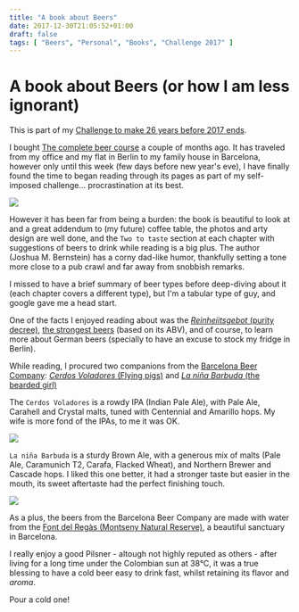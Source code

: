 ```yaml
---
title: "A book about Beers"
date: 2017-12-30T21:05:52+01:00
draft: false
tags: [ "Beers", "Personal", "Books", "Challenge 2017" ]
---
```


# A book about Beers (or how I am less ignorant)

This is part of my [Challenge to make 26 years before 2017 ends](https://github.com/alignan/things-to-do/blob/master/README.md).

I bought [The complete beer course](https://www.goodreads.com/book/show/17347553-the-complete-beer-course) a couple of months ago.  It has traveled from my office and my flat in Berlin to my family house in Barcelona, however only until this week (few days before new year's eve), I have finally found the time to began reading through its pages as part of my self-imposed challenge... procrastination at its best.

[![](/img/a-book-about-beers/00.jpg)](/a-book-about-beers/00.jpg)

However it has been far from being a burden: the book is beautiful to look at and a great addendum to (my future) coffee table, the photos and arty design are well done, and the `Two to taste` section at each chapter with suggestions of beers to drink while reading is a big plus.  The author (Joshua M. Bernstein) has a corny dad-like humor, thankfully setting a tone more close to a pub crawl and far away from snobbish remarks.

I missed to have a brief summary of beer types before deep-diving about it (each chapter covers a different type), but I'm a tabular type of guy, and google gave me a head start.

One of the facts I enjoyed reading about was the [_Reinheiitsgebot_ (purity decree)](https://en.wikipedia.org/wiki/Beer_in_Germany#Reinheitsgebot), [the strongest beers](http://www.beertutor.com/beers/index.php?t=highest_alcohol) (based on its ABV), and of course, to learn more about German beers (specially to have an excuse to stock my fridge in Berlin).

While reading, I procured two companions from the [Barcelona Beer Company](http://www.barcelonabeercompany.com/en/Taproom): [_Cerdos Voladores_ (Flying pigs)](http://www.barcelonabeercompany.com/en/Cerdos-Voladores) and [_La niña Barbuda_ (the bearded girl)](http://www.barcelonabeercompany.com/en/La-Nina-Barbuda) 

The `Cerdos Voladores` is a rowdy IPA (Indian Pale Ale), with Pale Ale, Carahell and Crystal malts, tuned with Centennial and Amarillo hops.  My wife is more fond of the IPAs, to me it was OK.

[![](/img/a-book-about-beers/01.jpg)](/a-book-about-beers/01.jpg)

`La niña Barbuda` is a sturdy Brown Ale, with a generous mix of malts (Pale Ale, Caramunich T2, Carafa, Flacked Wheat), and Northern Brewer and Cascade hops.  I liked this one better, it had a stronger taste but easier in the mouth, its sweet aftertaste had the perfect finishing touch.

[![](/img/a-book-about-beers/02.jpg)](/a-book-about-beers/02.jpg)

As a plus, the beers from the Barcelona Beer Company are made with water from the [Font del Regàs (Montseny Natural Reserve)](http://www.spain.info/en/que-quieres/naturaleza/espacios-naturales/parque_natural_de_massis_del_montseny.html), a beautiful sanctuary in Barcelona.

I really enjoy a good Pilsner - altough not highly reputed as others - after living for a long time under the Colombian sun at 38°C, it was a true blessing to have a cold beer easy to drink fast, whilst retaining its flavor and _aroma_.

Pour a cold one!
